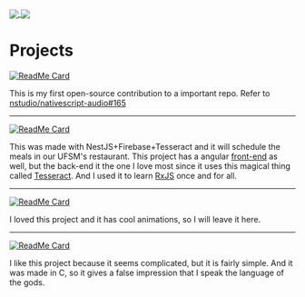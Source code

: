 <a href="https://github.com/danieldspx">
  <img align="center" src="https://github-readme-stats.vercel.app/api?username=danieldspx&show_icons=true&include_all_commits=true&count_private=true" />
</a>
<a href="https://github.com/danieldspx">
  <img align="center" src="https://github-readme-stats.vercel.app/api/top-langs/?username=danieldspx&layout=compact" />
</a>

# Projects

[![ReadMe Card](https://github-readme-stats.vercel.app/api/pin/?username=danieldspx&show_owner=true&repo=nativescript-audio)](https://github.com/danieldspx/nativescript-audio)

This is my first open-source contribution to a important repo. Refer to [nstudio/nativescript-audio#165](https://github.com/nstudio/nativescript-audio/pull/165)

---

[![ReadMe Card](https://github-readme-stats.vercel.app/api/pin/?username=danieldspx&show_owner=true&repo=ufsmbot-nest-js)](https://github.com/danieldspx/ufsmbot-nest-js)

This was made with NestJS+Firebase+Tesseract and it will schedule the meals in our UFSM's restaurant. This project has a angular [front-end](https://github.com/danieldspx/ufsmbot-ng) as well, but the back-end it the one I love most since it uses this magical thing called [Tesseract](https://github.com/tesseract-ocr/tesseract). And I used it to learn [RxJS](https://github.com/ReactiveX/rxjs) once and for all.

---

[![ReadMe Card](https://github-readme-stats.vercel.app/api/pin/?username=danieldspx&show_owner=true&repo=maze-generator)](https://github.com/danieldspx/maze-generator)

I loved this project and it has cool animations, so I will leave it here.

---

[![ReadMe Card](https://github-readme-stats.vercel.app/api/pin/?username=danieldspx&show_owner=true&repo=aes-implementation)](https://github.com/danieldspx/aes-implementation)

I like this project because it seems complicated, but it is fairly simple. And it was made in C, so it gives a false impression that I speak the language of the gods.
